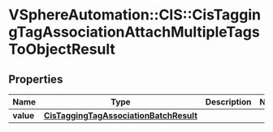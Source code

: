 # VSphereAutomation::CIS::CisTaggingTagAssociationAttachMultipleTagsToObjectResult

## Properties
Name | Type | Description | Notes
------------ | ------------- | ------------- | -------------
**value** | [**CisTaggingTagAssociationBatchResult**](CisTaggingTagAssociationBatchResult.md) |  | 


